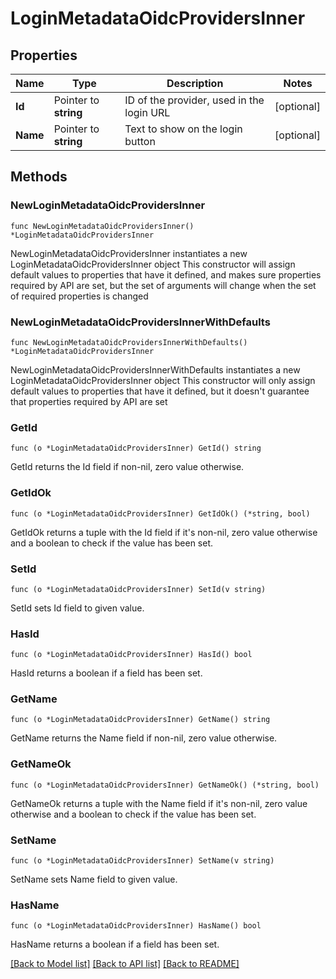 # LoginMetadataOidcProvidersInner

## Properties

Name | Type | Description | Notes
------------ | ------------- | ------------- | -------------
**Id** | Pointer to **string** | ID of the provider, used in the login URL | [optional] 
**Name** | Pointer to **string** | Text to show on the login button | [optional] 

## Methods

### NewLoginMetadataOidcProvidersInner

`func NewLoginMetadataOidcProvidersInner() *LoginMetadataOidcProvidersInner`

NewLoginMetadataOidcProvidersInner instantiates a new LoginMetadataOidcProvidersInner object
This constructor will assign default values to properties that have it defined,
and makes sure properties required by API are set, but the set of arguments
will change when the set of required properties is changed

### NewLoginMetadataOidcProvidersInnerWithDefaults

`func NewLoginMetadataOidcProvidersInnerWithDefaults() *LoginMetadataOidcProvidersInner`

NewLoginMetadataOidcProvidersInnerWithDefaults instantiates a new LoginMetadataOidcProvidersInner object
This constructor will only assign default values to properties that have it defined,
but it doesn't guarantee that properties required by API are set

### GetId

`func (o *LoginMetadataOidcProvidersInner) GetId() string`

GetId returns the Id field if non-nil, zero value otherwise.

### GetIdOk

`func (o *LoginMetadataOidcProvidersInner) GetIdOk() (*string, bool)`

GetIdOk returns a tuple with the Id field if it's non-nil, zero value otherwise
and a boolean to check if the value has been set.

### SetId

`func (o *LoginMetadataOidcProvidersInner) SetId(v string)`

SetId sets Id field to given value.

### HasId

`func (o *LoginMetadataOidcProvidersInner) HasId() bool`

HasId returns a boolean if a field has been set.

### GetName

`func (o *LoginMetadataOidcProvidersInner) GetName() string`

GetName returns the Name field if non-nil, zero value otherwise.

### GetNameOk

`func (o *LoginMetadataOidcProvidersInner) GetNameOk() (*string, bool)`

GetNameOk returns a tuple with the Name field if it's non-nil, zero value otherwise
and a boolean to check if the value has been set.

### SetName

`func (o *LoginMetadataOidcProvidersInner) SetName(v string)`

SetName sets Name field to given value.

### HasName

`func (o *LoginMetadataOidcProvidersInner) HasName() bool`

HasName returns a boolean if a field has been set.


[[Back to Model list]](../README.md#documentation-for-models) [[Back to API list]](../README.md#documentation-for-api-endpoints) [[Back to README]](../README.md)



